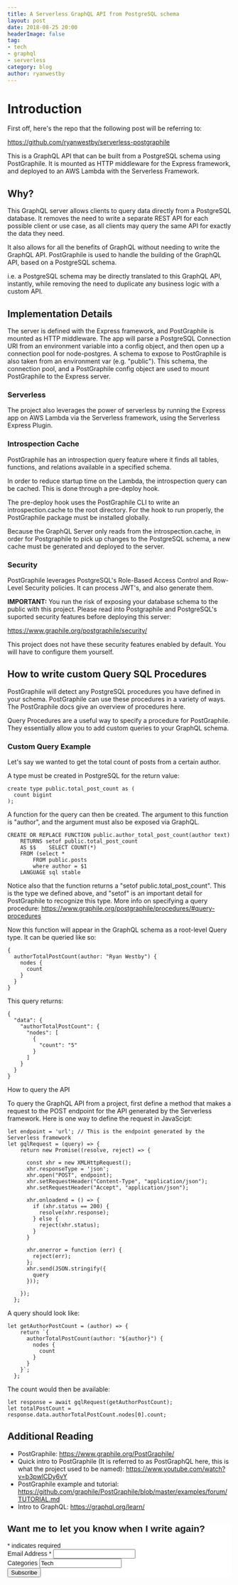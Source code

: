 ```yaml
---
title: A Serverless GraphQL API from PostgreSQL schema
layout: post
date: 2018-08-25 20:00
headerImage: false
tag:
- tech
- graphql
- serverless
category: blog
author: ryanwestby
---
```


# Introduction

First off, here's the repo that the following post will be referring to:

https://github.com/ryanwestby/serverless-postgraphile

This is a GraphQL API that can be built from a PostgreSQL schema using PostGraphile. It is mounted as HTTP middleware for the Express framework, and deployed to an AWS Lambda with the Serverless Framework.

## Why?

This GraphQL server allows clients to query data directly from a PostgreSQL database. It removes the need to write a separate REST API for each possible client or use case, as all clients may query the same API for exactly the data they need. 

It also allows for all the benefits of GraphQL without needing to write the GraphQL API. PostGraphile is used to handle the building of the GraphQL API, based on a PostgreSQL schema. 

i.e. a PostgreSQL schema may be directly translated to this GraphQL API, instantly, while removing the need to duplicate any business logic with a custom API.

## Implementation Details

The server is defined with the Express framework, and PostGraphile is mounted as HTTP middleware. The app will parse a PostgreSQL Connection URI from an environment variable into a config object, and then open up a connection pool for node-postgres. A schema to expose to PostGraphile is also taken from an environment var (e.g. "public"). This schema, the connection pool, and a PostGraphile config object are used to mount PostGraphile to the Express server.

### Serverless

The project also leverages the power of serverless by running the Express app on AWS Lambda via the Serverless framework, using the Serverless Express Plugin.

### Introspection Cache

PostGraphile has an introspection query feature where it finds all tables, functions, and relations available in a specified schema.

In order to reduce startup time on the Lambda, the introspection query can be cached. This is done through a pre-deploy hook.

The pre-deploy hook uses the PostGraphile CLI to write an introspection.cache to the root directory. For the hook to run properly, the PostGraphile package must be installed globally.

Because the GraphQL Server only reads from the introspection.cache, in order for Postgraphile to pick up changes to the PostgreSQL schema, a new cache must be generated and deployed to the server. 

### Security

PostGraphile leverages PostgreSQL's Role-Based Access Control and Row-Level Security policies. It can process JWT's, and also generate them. 

**IMPORTANT:** You run the risk of exposing your database schema to the public with this project. Please read into Postgraphile and PostgreSQL's suported security features before deploying this server:

https://www.graphile.org/postgraphile/security/

This project does not have these security features enabled by default. You will have to configure them yourself.

## How to write custom Query SQL Procedures

PostGraphile will detect any PostgreSQL procedures you have defined in your schema. PostGraphile can use these procedures in a variety of ways. The PostGraphile docs give an overview of procedures here.

Query Procedures are a useful way to specify a procedure for PostGraphile. They essentially allow you to add custom queries to your GraphQL schema. 

### Custom Query Example

Let's say we wanted to get the total count of posts from a certain author.

A type must be created in PostgreSQL for the return value:

```
create type public.total_post_count as (
  count bigint
);
```

A function for the query can then be created. The argument to this function is "author", and the argument must also be exposed via GraphQL.

```
CREATE OR REPLACE FUNCTION public.author_total_post_count(author text)
	RETURNS setof public.total_post_count
	AS $$    SELECT COUNT(*)
	FROM (select * 
		FROM public.posts 
		where author = $1
	LANGUAGE sql stable
```

Notice also that the function returns a "setof public.total_post_count". This is the type we defined above, and "setof" is an important detail for PostGraphile to recognize this type. More info on specifying a query procedure: https://www.graphile.org/postgraphile/procedures/#query-procedures

Now this function will appear in the GraphQL schema as a root-level Query type. It can be queried like so:

```
{
  authorTotalPostCount(author: "Ryan Westby") {
    nodes {
      count
    }
  }
}
```
This query returns:
```
{
  "data": {
    "authorTotalPostCount": {
      "nodes": [
        {
          "count": "5"
        }
      ]
    }
  }
}
```
How to query the API

To query the GraphQL API from a project, first define a method that makes a request to the POST endpoint for the API generated by the Serverless framework. Here is one way to define the request in JavaScipt:

```
let endpoint = 'url'; // This is the endpoint generated by the Serverless framework
let gqlRequest = (query) => {
    return new Promise((resolve, reject) => {

      const xhr = new XMLHttpRequest();
      xhr.responseType = 'json';
      xhr.open("POST", endpoint);
      xhr.setRequestHeader("Content-Type", "application/json");
      xhr.setRequestHeader("Accept", "application/json");

      xhr.onloadend = () => {
        if (xhr.status == 200) {
          resolve(xhr.response);
        } else {
          reject(xhr.status);
        }
      }

      xhr.onerror = function (err) {
        reject(err);
      };
      xhr.send(JSON.stringify({
        query
      }));

    });
  };
```

A query should look like:
```
let getAuthorPostCount = (author) => {
    return `{
      authorTotalPostCount(author: "${author}") {
        nodes {
          count
        }
      }
    }`;
  };
```
The count would then be available:

```
let response = await gqlRequest(getAuthorPostCount);
let totalPostCount = response.data.authorTotalPostCount.nodes[0].count;
```

## Additional Reading

- PostGraphile: https://www.graphile.org/PostGraphile/ 
- Quick intro to PostGraphile (It is referred to as PostGraphQL here, this is what the project used to be named): https://www.youtube.com/watch?v=b3pwlCDy6vY
- PostGraphile example and tutorial: https://github.com/graphile/PostGraphile/blob/master/examples/forum/TUTORIAL.md
- Intro to GraphQL: https://graphql.org/learn/

<!-- Begin MailChimp Signup Form -->
<link href="//cdn-images.mailchimp.com/embedcode/classic-10_7.css" rel="stylesheet" type="text/css">
<style type="text/css">
	#mc_embed_signup{background:#fff; clear:left; font:14px Helvetica,Arial,sans-serif; }
	/* Add your own MailChimp form style overrides in your site stylesheet or in this style block.
	   We recommend moving this block and the preceding CSS link to the HEAD of your HTML file. */
</style>
<div id="mc_embed_signup">
<form action="https://westby.us19.list-manage.com/subscribe/post?u=4ce1d2eb2422f24f44b2af88c&amp;id=bec4940a18" method="post" id="mc-embedded-subscribe-form" name="mc-embedded-subscribe-form" class="validate" target="_blank" novalidate>
    <div id="mc_embed_signup_scroll">
	<h2>Want me to let you know when I write again?</h2>
<div class="indicates-required"><span class="asterisk">*</span> indicates required</div>
<div class="mc-field-group">
	<label for="mce-EMAIL">Email Address  <span class="asterisk">*</span>
</label>
	<input type="email" value="" name="EMAIL" class="required email" id="mce-EMAIL">
</div>
<div class="mc-field-group">
	<label for="mce-MMERGE6">Categories </label>
	<input type="text" value="Tech" name="MMERGE6" class="" id="mce-MMERGE6">
</div>
	<div id="mce-responses" class="clear">
		<div class="response" id="mce-error-response" style="display:none"></div>
		<div class="response" id="mce-success-response" style="display:none"></div>
	</div>    <!-- real people should not fill this in and expect good things - do not remove this or risk form bot signups-->
    <div style="position: absolute; left: -5000px;" aria-hidden="true"><input type="text" name="b_4ce1d2eb2422f24f44b2af88c_bec4940a18" tabindex="-1" value=""></div>
    <div class="clear"><input type="submit" value="Subscribe" name="subscribe" id="mc-embedded-subscribe" class="button"></div>
    </div>
</form>
</div>
<script type='text/javascript' src='//s3.amazonaws.com/downloads.mailchimp.com/js/mc-validate.js'></script><script type='text/javascript'>(function($) {window.fnames = new Array(); window.ftypes = new Array();fnames[0]='EMAIL';ftypes[0]='email';fnames[6]='MMERGE6';ftypes[6]='text';}(jQuery));var $mcj = jQuery.noConflict(true);</script>
<!--End mc_embed_signup-->